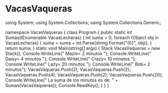 # VacasVaqueras

using System;
using System.Collections;
using System.Collections.Generic;

namespace VacasVaqueras
{
	class Program
	{
		public static int Sumas(IEnumerable VacasLecheras)
		{
			int suma = 0;
            foreach (Object obj in VacasLecheras)
			{
				suma = suma + int.Parse(string.Format("{0}", obj));
			}
			return suma;
		}
		static void Main(string[] args)
		{
			Stack<int> VacasVaqueras = new Stack<int>();
			Console.WriteLine(" Mazie= 2 minutos ");
			Console.WriteLine(" Daisy= 4 minutos ");
			Console.WriteLine(" Crazy= 10 minutos ");
			Console.WriteLine(" Lazy= 20 minutos ");
			Console.WriteLine(" Bob= 2 minutos");
			VacasVaqueras.Push(2);
			VacasVaqueras.Push(2);
			VacasVaqueras.Push(4);
			VacasVaqueras.Push(2);
			VacasVaqueras.Push(20);
			Console.WriteLine(" La suma de los minutos es de: " + Sumas(VacasVaqueras));
			Console.ReadKey();
		}
	}
}
